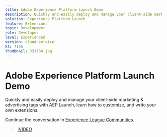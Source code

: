 ```yaml
---
title: Adobe Experience Platform Launch Demo
description: Quickly and easily deploy and manage your client-side marketing & advertising tags with AEP Launch, learn how to customize, and write your own extensions.
solution: Experience Platform Launch
feature: Extensions
topic: Development
role: Developer
level: Experienced
version: cloud-service
kt: 7166
thumbnail: 331734.jpg
---
```


# Adobe Experience Platform Launch Demo

Quickly and easily deploy and manage your client-side marketing & advertising tags with AEP Launch, learn how to customize, and write your own extensions.

Continue the conversation in <a href="http://adobe.ly/36Yd3v6">Experience League Communities</a>.

>[!VIDEO](https://video.tv.adobe.com/v/331734/?quality=12&learn=on&hidetitle=true)
